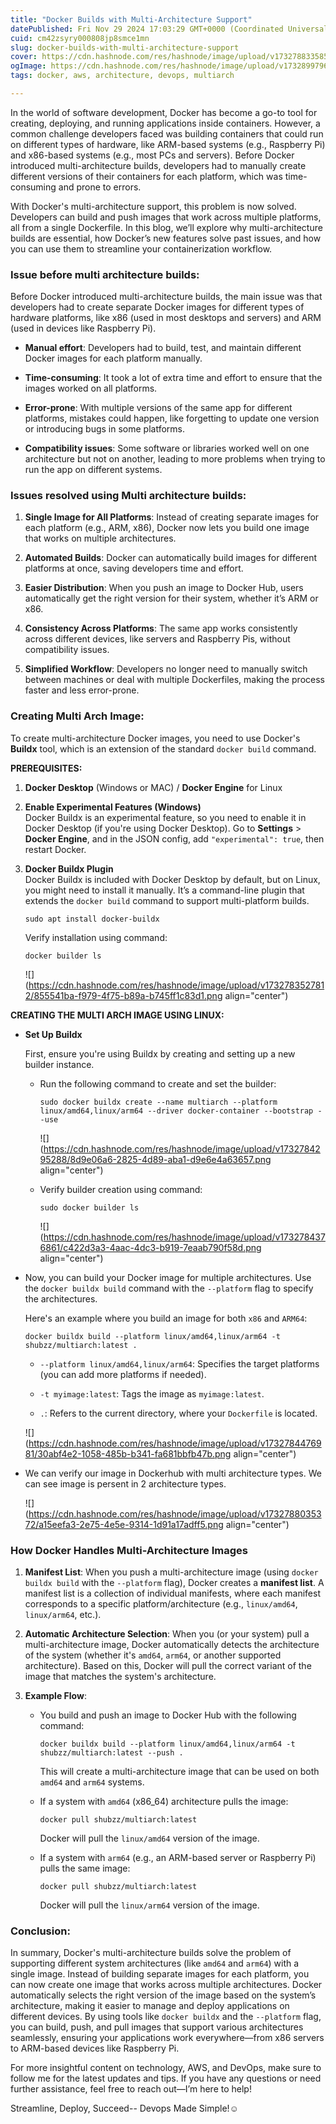 ```yaml
---
title: "Docker Builds with Multi-Architecture Support"
datePublished: Fri Nov 29 2024 17:03:29 GMT+0000 (Coordinated Universal Time)
cuid: cm42zsyry000808jp8smce1mn
slug: docker-builds-with-multi-architecture-support
cover: https://cdn.hashnode.com/res/hashnode/image/upload/v1732788335854/2ef14e3b-c35c-4c92-b4de-d01c9f1bfdac.png
ogImage: https://cdn.hashnode.com/res/hashnode/image/upload/v1732899796290/4e3b40b9-2c57-44ad-973f-649337bd9fbe.png
tags: docker, aws, architecture, devops, multiarch

---
```


In the world of software development, Docker has become a go-to tool for creating, deploying, and running applications inside containers. However, a common challenge developers faced was building containers that could run on different types of hardware, like ARM-based systems (e.g., Raspberry Pi) and x86-based systems (e.g., most PCs and servers). Before Docker introduced multi-architecture builds, developers had to manually create different versions of their containers for each platform, which was time-consuming and prone to errors.

With Docker's multi-architecture support, this problem is now solved. Developers can build and push images that work across multiple platforms, all from a single Dockerfile. In this blog, we’ll explore why multi-architecture builds are essential, how Docker’s new features solve past issues, and how you can use them to streamline your containerization workflow.

### Issue before multi architecture builds:

Before Docker introduced multi-architecture builds, the main issue was that developers had to create separate Docker images for different types of hardware platforms, like x86 (used in most desktops and servers) and ARM (used in devices like Raspberry Pi).

* **Manual effort**: Developers had to build, test, and maintain different Docker images for each platform manually.
    
* **Time-consuming**: It took a lot of extra time and effort to ensure that the images worked on all platforms.
    
* **Error-prone**: With multiple versions of the same app for different platforms, mistakes could happen, like forgetting to update one version or introducing bugs in some platforms.
    
* **Compatibility issues**: Some software or libraries worked well on one architecture but not on another, leading to more problems when trying to run the app on different systems.
    

### Issues resolved using Multi architecture builds:

1. **Single Image for All Platforms**: Instead of creating separate images for each platform (e.g., ARM, x86), Docker now lets you build one image that works on multiple architectures.
    
2. **Automated Builds**: Docker can automatically build images for different platforms at once, saving developers time and effort.
    
3. **Easier Distribution**: When you push an image to Docker Hub, users automatically get the right version for their system, whether it’s ARM or x86.
    
4. **Consistency Across Platforms**: The same app works consistently across different devices, like servers and Raspberry Pis, without compatibility issues.
    
5. **Simplified Workflow**: Developers no longer need to manually switch between machines or deal with multiple Dockerfiles, making the process faster and less error-prone.
    

### Creating Multi Arch Image:

To create multi-architecture Docker images, you need to use Docker's **Buildx** tool, which is an extension of the standard `docker build` command.

**PREREQUISITES:**

1. **Docker Desktop** (Windows or MAC) / **Docker Engine** for Linux
    
2. **Enable Experimental Features (Windows)**  
    Docker Buildx is an experimental feature, so you need to enable it in Docker Desktop (if you're using Docker Desktop). Go to **Settings** &gt; **Docker Engine**, and in the JSON config, add `"experimental": true`, then restart Docker.
    
3. **Docker Buildx Plugin**  
    Docker Buildx is included with Docker Desktop by default, but on Linux, you might need to install it manually. It’s a command-line plugin that extends the `docker build` command to support multi-platform builds.
    
    ```plaintext
    sudo apt install docker-buildx
    ```
    
    Verify installation using command:
    
    ```plaintext
    docker builder ls
    ```
    
    ![](https://cdn.hashnode.com/res/hashnode/image/upload/v1732783527812/855541ba-f979-4f75-b89a-b745ff1c83d1.png align="center")
    

**CREATING THE MULTI ARCH IMAGE USING LINUX:**

* **Set Up Buildx**
    
    First, ensure you're using Buildx by creating and setting up a new builder instance.
    
    * Run the following command to create and set the builder:
        
        ```plaintext
        sudo docker buildx create --name multiarch --platform linux/amd64,linux/arm64 --driver docker-container --bootstrap --use
        ```
        
        ![](https://cdn.hashnode.com/res/hashnode/image/upload/v1732784295288/8d9e06a6-2825-4d89-aba1-d9e6e4a63657.png align="center")
        
    * Verify builder creation using command:
        
        ```plaintext
        sudo docker builder ls
        ```
        
        ![](https://cdn.hashnode.com/res/hashnode/image/upload/v1732784376861/c422d3a3-4aac-4dc3-b919-7eaab790f58d.png align="center")
        
* Now, you can build your Docker image for multiple architectures. Use the `docker buildx build` command with the `--platform` flag to specify the architectures.
    
    Here's an example where you build an image for both `x86` and `ARM64`:
    
    ```plaintext
    docker buildx build --platform linux/amd64,linux/arm64 -t shubzz/multiarch:latest .
    ```
    
    * `--platform linux/amd64,linux/arm64`: Specifies the target platforms (you can add more platforms if needed).
        
    * `-t myimage:latest`: Tags the image as `myimage:latest`.
        
    * `.`: Refers to the current directory, where your `Dockerfile` is located.
        
    
    ![](https://cdn.hashnode.com/res/hashnode/image/upload/v1732784476981/30abf4e2-1058-485b-b341-fa681bbfb47b.png align="center")
    
* We can verify our image in Dockerhub with multi architecture types. We can see image is persent in 2 architecture types.
    
    ![](https://cdn.hashnode.com/res/hashnode/image/upload/v1732788035372/a15eefa3-2e75-4e5e-9314-1d91a17adff5.png align="center")
    

### **How Docker Handles Multi-Architecture Images**

1. **Manifest List**: When you push a multi-architecture image (using `docker buildx build` with the `--platform` flag), Docker creates a **manifest list**. A manifest list is a collection of individual manifests, where each manifest corresponds to a specific platform/architecture (e.g., `linux/amd64`, `linux/arm64`, etc.).
    
2. **Automatic Architecture Selection**: When you (or your system) pull a multi-architecture image, Docker automatically detects the architecture of the system (whether it's `amd64`, `arm64`, or another supported architecture). Based on this, Docker will pull the correct variant of the image that matches the system's architecture.
    
3. **Example Flow**:
    
    * You build and push an image to Docker Hub with the following command:
        
        ```plaintext
        docker buildx build --platform linux/amd64,linux/arm64 -t shubzz/multiarch:latest --push .
        ```
        
        This will create a multi-architecture image that can be used on both `amd64` and `arm64` systems.
        
    * If a system with `amd64` (x86\_64) architecture pulls the image:
        
        ```plaintext
        docker pull shubzz/multiarch:latest
        ```
        
        Docker will pull the `linux/amd64` version of the image.
        
    * If a system with `arm64` (e.g., an ARM-based server or Raspberry Pi) pulls the same image:
        
        ```plaintext
        docker pull shubzz/multiarch:latest
        ```
        
        Docker will pull the `linux/arm64` version of the image.
        

### Conclusion:

In summary, Docker's multi-architecture builds solve the problem of supporting different system architectures (like `amd64` and `arm64`) with a single image. Instead of building separate images for each platform, you can now create one image that works across multiple architectures. Docker automatically selects the right version of the image based on the system’s architecture, making it easier to manage and deploy applications on different devices. By using tools like `docker buildx` and the `--platform` flag, you can build, push, and pull images that support various architectures seamlessly, ensuring your applications work everywhere—from x86 servers to ARM-based devices like Raspberry Pi.

For more insightful content on technology, AWS, and DevOps, make sure to follow me for the latest updates and tips. If you have any questions or need further assistance, feel free to reach out—I’m here to help!

Streamline, Deploy, Succeed-- Devops Made Simple!☺️